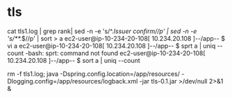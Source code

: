 # tls

 cat tls1.log  | grep rank| sed -n -e 's/^.*Issuer confirm//p' | sed -n -e 's/\*\*.*$//p' | sort > a
ec2-user@ip-10-234-20-108[ 10.234.20.108 ]--/app--
$ vi a
ec2-user@ip-10-234-20-108[ 10.234.20.108 ]--/app--
$ sprt a | uniq --count
-bash: sprt: command not found
ec2-user@ip-10-234-20-108[ 10.234.20.108 ]--/app--
$ sort a | uniq --count


 rm -f tls1.log; java -Dspring.config.location=/app/resources/ -Dlogging.config=/app/resources/logback.xml -jar tls-0.1.jar >/dev/null 2>&1 &
